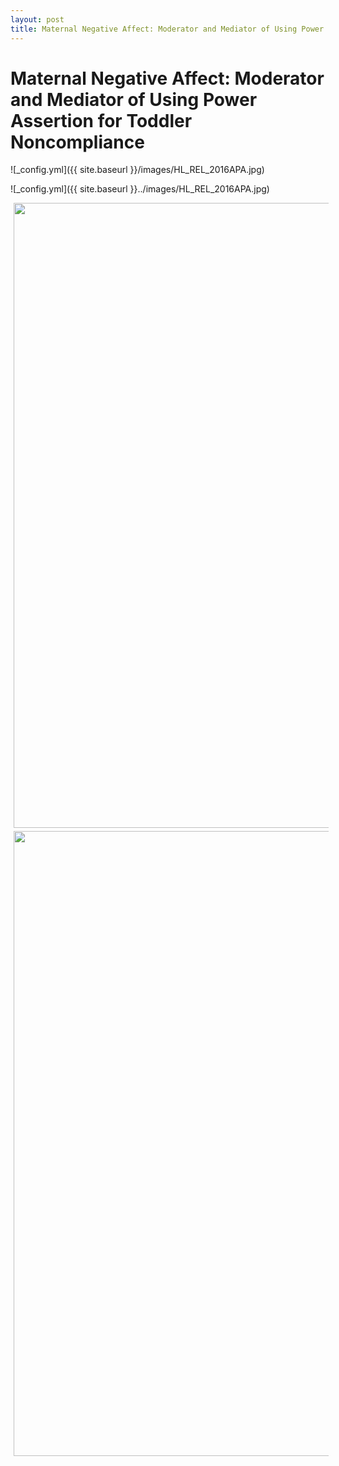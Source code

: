 ```yaml
---
layout: post
title: Maternal Negative Affect: Moderator and Mediator of Using Power Assertion for Toddler Noncompliance
---
```

# Maternal Negative Affect: Moderator and Mediator of Using Power Assertion for Toddler Noncompliance

![_config.yml]({{ site.baseurl }}/images/HL_REL_2016APA.jpg)

![_config.yml]({{ site.baseurl }}../images/HL_REL_2016APA.jpg)


<img style="float: center; width: 1000px; margin: 0px 5px 5px" src="../images/HL_REL_2016APA.jpg">
<img style="float: center; width: 1000px; margin: 0px 5px 5px" src="images/HL_REL_2016APA.jpg">
